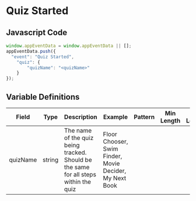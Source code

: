 # Quiz Started

### 

## Javascript Code
```js
window.appEventData = window.appEventData || [];
appEventData.push({
  "event": "Quiz Started",
    "quiz": {
        "quizName": "<quizName>"
    }
});
```

## Variable Definitions

|Field|Type|Description|Example|Pattern|Min Length|Max Length|Minimum|Maximum|Multiple Of|
| --- | --- | --- | --- | --- | --- | --- | --- | --- | --- |
|quizName|string|The name of the quiz being tracked.  Should be the same for all steps within the quiz|Floor Chooser, Swim Finder, Movie Decider, My Next Book|||||||

